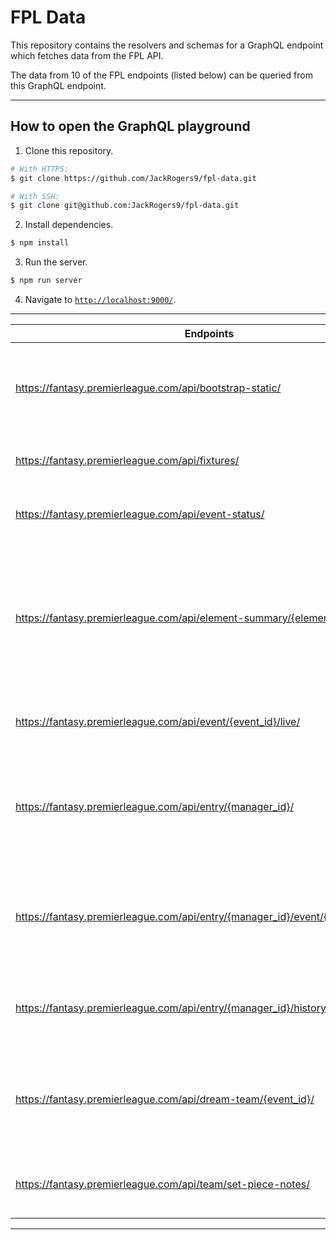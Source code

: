 # FPL Data

This repository contains the resolvers and schemas for a GraphQL endpoint which fetches data from the FPL API.

The data from 10 of the FPL endpoints (listed below) can be queried from this GraphQL endpoint.

---

## How to open the GraphQL playground

1) Clone this repository.
```bash
# With HTTPS:
$ git clone https://github.com/JackRogers9/fpl-data.git

# With SSH:
$ git clone git@github.com:JackRogers9/fpl-data.git
```

2) Install dependencies.
```bash
$ npm install
```

3) Run the server.
```bash
$ npm run server
```

4) Navigate to [`http://localhost:9000/`](http://localhost:9000/).

---

| Endpoints                                                                        | Description                                                                                                                   |
|----------------------------------------------------------------------------------|-------------------------------------------------------------------------------------------------------------------------------|
| https://fantasy.premierleague.com/api/bootstrap-static/                          | Provides general information such as event data, teams, and player data.                                                      |
| https://fantasy.premierleague.com/api/fixtures/                                  | Provides all fixtures in the current season.                                                                                  |
| https://fantasy.premierleague.com/api/event-status/                              | Confirms when bonus points have been added.                                                                                   |
| https://fantasy.premierleague.com/api/element-summary/{element_id}/              | Provides detailed information for a player such as remaining fixtures, performances in games, and data from previous seasons. |
| https://fantasy.premierleague.com/api/event/{event_id}/live/                     | Provides a list of player data from that gameweek.                                                                            |
| https://fantasy.premierleague.com/api/entry/{manager_id}/                        | Provides general information on the manager such as total points, rank, and team name.                                        |
| https://fantasy.premierleague.com/api/entry/{manager_id}/event/{event_id}/picks/ | Provides a managers team from that gameweek and details on the team performance.                                              |
| https://fantasy.premierleague.com/api/entry/{manager_id}/history/                | Provides manager data from previous events and previous seasons.                                                              |
| https://fantasy.premierleague.com/api/dream-team/{event_id}/                     | Provides information on the highest scoring players from that gameweek.                                                       |
| https://fantasy.premierleague.com/api/team/set-piece-notes/                      | Provides information on each teams set-piece takers.                                                                          |

---
